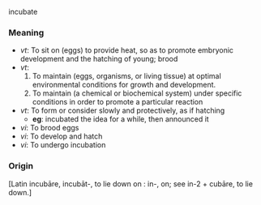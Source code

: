 incubate
### Meaning
+ _vt_: To sit on (eggs) to provide heat, so as to promote embryonic development and the hatching of young; brood
+ _vt_:
   1. To maintain (eggs, organisms, or living tissue) at optimal environmental conditions for growth and development.
   2. To maintain (a chemical or biochemical system) under specific conditions in order to promote a particular reaction
+ _vt_: To form or consider slowly and protectively, as if hatching
    + __eg__: incubated the idea for a while, then announced it
+ _vi_: To brood eggs
+ _vi_: To develop and hatch
+ _vi_: To undergo incubation

### Origin

[Latin incubāre, incubāt-, to lie down on : in-, on; see in-2 + cubāre, to lie down.]
